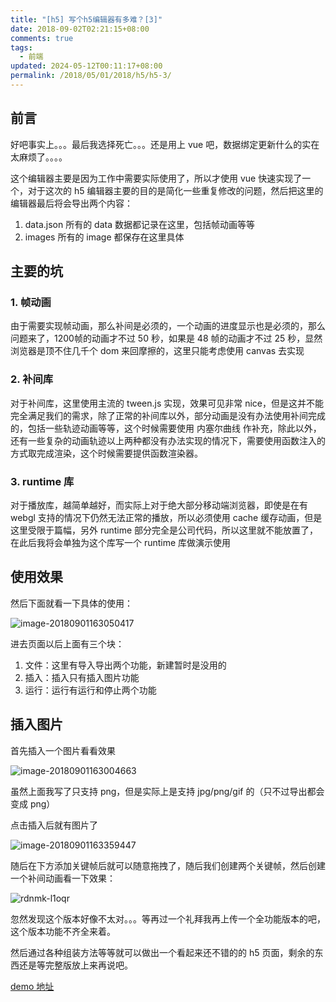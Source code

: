 ```yaml
---
title: "[h5] 写个h5编辑器有多难？[3]"
date: 2018-09-02T02:21:15+08:00
comments: true
tags:
  - 前端
updated: 2024-05-12T00:11:17+08:00
permalink: /2018/05/01/2018/h5/h5-3/
---
```


## 前言

好吧事实上。。。最后我选择死亡。。。还是用上 vue 吧，数据绑定更新什么的实在太麻烦了。。。。

这个编辑器主要是因为工作中需要实际使用了，所以才使用 vue 快速实现了一个，对于这次的 h5 编辑器主要的目的是简化一些重复修改的问题，然后把这里的编辑器最后将会导出两个内容：

1. data.json 所有的 data 数据都记录在这里，包括帧动画等等
2. images 所有的 image 都保存在这里具体

<!--more-->

## 主要的坑

### 1. 帧动画

由于需要实现帧动画，那么补间是必须的，一个动画的进度显示也是必须的，那么问题来了，1200帧的动画才不过 50 秒，如果是 48 帧的动画才不过 25 秒，显然浏览器是顶不住几千个 dom 来回摩擦的，这里只能考虑使用 canvas 去实现

### 2. 补间库

对于补间库，这里使用主流的 tween.js 实现，效果可见非常 nice，但是这并不能完全满足我们的需求，除了正常的补间库以外，部分动画是没有办法使用补间完成的，包括一些轨迹动画等等，这个时候需要使用 内塞尔曲线 作补充，除此以外，还有一些复杂的动画轨迹以上两种都没有办法实现的情况下，需要使用函数注入的方式取完成渲染，这个时候需要提供函数渲染器。

### 3. runtime 库

对于播放库，越简单越好，而实际上对于绝大部分移动端浏览器，即使是在有 webgl 支持的情况下仍然无法正常的播放，所以必须使用 cache 缓存动画，但是这里受限于篇幅，另外 runtime 部分完全是公司代码，所以这里就不能放置了，在此后我将会单独为这个库写一个 runtime 库做演示使用

## 使用效果

然后下面就看一下具体的使用：



![image-20180901163050417](https://cdn.iceprosurface.com/upload/md/2018-09-14-104615.jpg)



进去页面以后上面有三个块：



1. 文件：这里有导入导出两个功能，新建暂时是没用的
2. 插入：插入只有插入图片功能
3. 运行：运行有运行和停止两个功能



## 插入图片



首先插入一个图片看看效果



![image-20180901163004663](https://cdn.iceprosurface.com/upload/md/2018-09-14-104621.jpg)



虽然上面我写了只支持 png，但是实际上是支持 jpg/png/gif 的（只不过导出都会变成 png）



点击插入后就有图片了

![image-20180901163359447](https://cdn.iceprosurface.com/upload/md/2018-09-14-104625.jpg)



随后在下方添加关键帧后就可以随意拖拽了，随后我们创建两个关键帧，然后创建一个补间动画看一下效果：

![rdnmk-l1oqr](https://cdn.iceprosurface.com/upload/md/2018-09-14-104632.gif)



忽然发现这个版本好像不太对。。。等再过一个礼拜我再上传一个全功能版本的吧，这个版本功能不齐全来着。

然后通过各种组装方法等等就可以做出一个看起来还不错的的 h5 页面，剩余的东西还是等完整版放上来再说吧。



[demo 地址](/h5/h5-3/)

